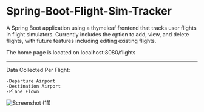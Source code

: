 # Spring-Boot-Flight-Sim-Tracker

A Spring Boot application using a thymeleaf frontend that tracks user flights in flight simulators.
Currently includes the option to add, view, and delete flights, with future features including editing existing flights.

The home page is located on localhost:8080/flights

---

Data Collected Per Flight:

    -Departure Airport
    -Destination Airport
    -Plane Flown

![Screenshot (11)](https://user-images.githubusercontent.com/105665813/177416136-a5a32371-ad9e-4698-8a2c-c1ebe957a751.png)


